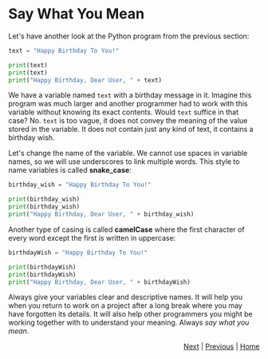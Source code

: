 # Say What You Mean

Let's have another look at the Python program from the previous section:
```python
text = "Happy Birthday To You!"

print(text)
print(text)
print("Happy Birthday, Dear User, " + text)
```

We have a variable named `text` with a birthday message in it. Imagine this program was much larger and another programmer had to work with this variable without knowing its exact contents. Would `text` suffice in that case? No. `text` is too vague, it does not convey the meaning of the value stored in the variable. It does not contain just any kind of text, it contains a birthday wish. 

Let's change the name of the variable. We cannot use spaces in variable names, so we will use underscores to link multiple words. This style to name variables is called **snake_case**:
```python
birthday_wish = "Happy Birthday To You!"

print(birthday_wish)
print(birthday_wish)
print("Happy Birthday, Dear User, " + birthday_wish)
```

Another type of casing is called **camelCase** where the first character of every word except the first is written in uppercase:
```python
birthdayWish = "Happy Birthday To You!"

print(birthdayWish)
print(birthdayWish)
print("Happy Birthday, Dear User, " + birthdayWish)
```

Always give your variables clear and descriptive names. It will help you when you return to work on a project after a long break where you may have forgotten its details. It will also help other programmers you might be working together with to understand your meaning. Always _say what you mean_.

<div style="text-align: right">
<a href="comment.html">Next</a> | 
<a href="dont-repeat.html">Previous</a> | 
<a href="../index.html">Home</a>
</div>